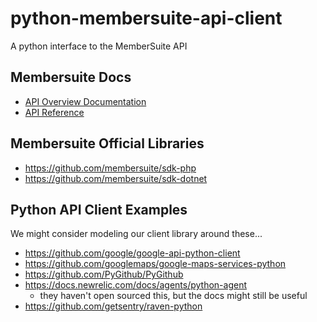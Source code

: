 # python-membersuite-api-client
A python interface to the MemberSuite API

## Membersuite Docs

 - [API Overview Documentation](http://documentation.membersuite.com/Developer's_Guide/010_API_Overview)
 - [API Reference](http://api.docs.membersuite.com/)

## Membersuite Official Libraries

- https://github.com/membersuite/sdk-php
- https://github.com/membersuite/sdk-dotnet

## Python API Client Examples

We might consider modeling our client library around these...

- https://github.com/google/google-api-python-client
- https://github.com/googlemaps/google-maps-services-python
- https://github.com/PyGithub/PyGithub
- https://docs.newrelic.com/docs/agents/python-agent
  - they haven't open sourced this, but the docs might still be useful
- https://github.com/getsentry/raven-python
